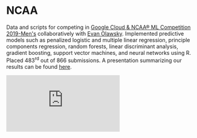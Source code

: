 # NCAA
Data and scripts for competing in [Google Cloud & NCAA® ML Competition 2019-Men's](https://www.kaggle.com/c/mens-machine-learning-competition-2019) collaboratively with [Evan Olawsky](https://sites.google.com/a/umn.edu/evan-olawsky/). Implemented predictive models such as penalized logistic and multiple linear regression, principle components regression, random forests, linear discriminant analysis, gradient boosting, support vector machines, and neural networks using R. Placed 483<sup>rd</sup> out of 866 submissions. A presentation summarizing our results can be found [here](https://github.com/dilernia/NCAA/blob/master/Data_Mining_Proj.pdf).

![My image](https://raw.githubusercontent.com/dilernia/NCAA/master/barPlot.pdf)
